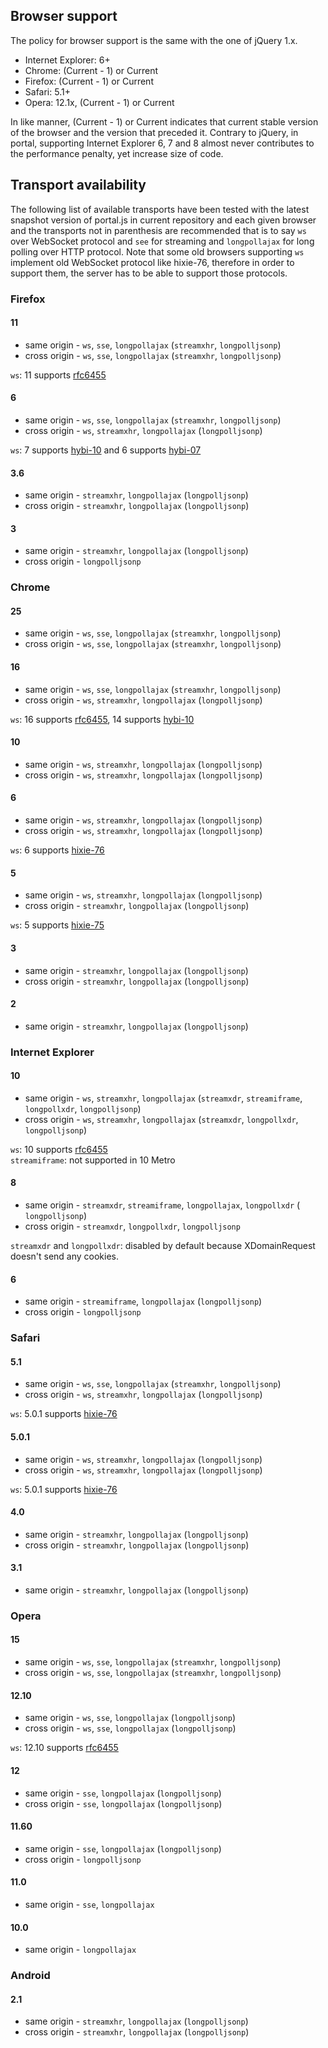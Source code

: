 ## Browser support
The policy for browser support is the same with the one of jQuery 1.x.

* Internet Explorer: 6+
* Chrome: (Current - 1) or Current
* Firefox: (Current - 1) or Current	
* Safari: 5.1+
* Opera: 12.1x, (Current - 1) or Current

In like manner, (Current - 1) or Current indicates that current stable version of the browser and the version that preceded it. Contrary to jQuery, in portal, supporting Internet Explorer 6, 7 and 8 almost never contributes to the performance penalty, yet increase size of code.

## Transport availability
The following list of available transports have been tested with the latest snapshot version of portal.js in current repository and each given browser and the transports not in parenthesis are recommended that is to say `ws` over WebSocket protocol and `see` for streaming and `longpollajax` for long polling over HTTP protocol. Note that some old browsers supporting `ws` implement old WebSocket protocol like hixie-76, therefore in order to support them, the server has to be able to support those protocols.

### Firefox
#### 11
* same origin - `ws`, `sse`, `longpollajax` (`streamxhr`, `longpolljsonp`)
* cross origin - `ws`, `sse`, `longpollajax` (`streamxhr`, `longpolljsonp`)

`ws`: 11 supports [rfc6455](http://tools.ietf.org/html/rfc6455)

#### 6
* same origin - `ws`, `sse`, `longpollajax` (`streamxhr`, `longpolljsonp`)
* cross origin - `ws`, `streamxhr`, `longpollajax` (`longpolljsonp`)

`ws`: 7 supports [hybi-10](http://tools.ietf.org/html/draft-ietf-hybi-thewebsocketprotocol-10) and 6 supports [hybi-07](http://tools.ietf.org/html/draft-ietf-hybi-thewebsocketprotocol-07)

#### 3.6
* same origin - `streamxhr`, `longpollajax` (`longpolljsonp`)
* cross origin - `streamxhr`, `longpollajax` (`longpolljsonp`)

#### 3
* same origin - `streamxhr`, `longpollajax` (`longpolljsonp`)
* cross origin - `longpolljsonp`

### Chrome
#### 25
* same origin - `ws`, `sse`, `longpollajax` (`streamxhr`, `longpolljsonp`)
* cross origin - `ws`, `sse`, `longpollajax` (`streamxhr`, `longpolljsonp`)

#### 16
* same origin - `ws`, `sse`, `longpollajax` (`streamxhr`, `longpolljsonp`)
* cross origin - `ws`, `streamxhr`, `longpollajax` (`longpolljsonp`)

`ws`: 16 supports [rfc6455](http://tools.ietf.org/html/rfc6455), 14 supports [hybi-10](http://tools.ietf.org/html/draft-ietf-hybi-thewebsocketprotocol-10)

#### 10
* same origin - `ws`, `streamxhr`, `longpollajax` (`longpolljsonp`)
* cross origin - `ws`, `streamxhr`, `longpollajax` (`longpolljsonp`)

#### 6
* same origin - `ws`, `streamxhr`, `longpollajax` (`longpolljsonp`)
* cross origin - `ws`, `streamxhr`, `longpollajax` (`longpolljsonp`)

`ws`: 6 supports [hixie-76](http://tools.ietf.org/html/draft-hixie-thewebsocketprotocol-76)

#### 5
* same origin - `ws`, `streamxhr`, `longpollajax` (`longpolljsonp`)
* cross origin - `streamxhr`, `longpollajax` (`longpolljsonp`)

`ws`: 5 supports [hixie-75](http://tools.ietf.org/html/draft-hixie-thewebsocketprotocol-75)

#### 3
* same origin - `streamxhr`, `longpollajax` (`longpolljsonp`)
* cross origin - `streamxhr`, `longpollajax` (`longpolljsonp`)

#### 2
* same origin - `streamxhr`, `longpollajax` (`longpolljsonp`)

### Internet Explorer
#### 10
* same origin - `ws`, `streamxhr`, `longpollajax` (`streamxdr`, `streamiframe`, `longpollxdr`, `longpolljsonp`)
* cross origin - `ws`, `streamxhr`, `longpollajax` (`streamxdr`, `longpollxdr`, `longpolljsonp`)

`ws`: 10 supports [rfc6455](http://tools.ietf.org/html/rfc6455)<br />
`streamiframe`: not supported in 10 Metro

#### 8
* same origin - `streamxdr`, `streamiframe`, `longpollajax`, `longpollxdr` ( `longpolljsonp`)
* cross origin - `streamxdr`, `longpollxdr`, `longpolljsonp`

`streamxdr` and `longpollxdr`: disabled by default because XDomainRequest doesn't send any cookies.

#### 6
* same origin - `streamiframe`, `longpollajax` (`longpolljsonp`)
* cross origin - `longpolljsonp`

### Safari
#### 5.1
* same origin - `ws`, `sse`, `longpollajax` (`streamxhr`, `longpolljsonp`)
* cross origin - `ws`, `streamxhr`, `longpollajax` (`longpolljsonp`)

`ws`: 5.0.1 supports [hixie-76](http://tools.ietf.org/html/draft-hixie-thewebsocketprotocol-76)

#### 5.0.1
* same origin - `ws`, `streamxhr`, `longpollajax` (`longpolljsonp`)
* cross origin - `ws`, `streamxhr`, `longpollajax` (`longpolljsonp`)

`ws`: 5.0.1 supports [hixie-76](http://tools.ietf.org/html/draft-hixie-thewebsocketprotocol-76)

#### 4.0
* same origin - `streamxhr`, `longpollajax` (`longpolljsonp`)
* cross origin - `streamxhr`, `longpollajax` (`longpolljsonp`)

#### 3.1
* same origin - `streamxhr`, `longpollajax` (`longpolljsonp`)

### Opera
#### 15
* same origin - `ws`, `sse`, `longpollajax` (`streamxhr`, `longpolljsonp`)
* cross origin - `ws`, `sse`, `longpollajax` (`streamxhr`, `longpolljsonp`)

#### 12.10
* same origin - `ws`, `sse`, `longpollajax` (`longpolljsonp`)
* cross origin - `ws`, `sse`, `longpollajax` (`longpolljsonp`)

`ws`: 12.10 supports [rfc6455](http://tools.ietf.org/html/rfc6455)

#### 12
* same origin - `sse`, `longpollajax` (`longpolljsonp`)
* cross origin - `sse`, `longpollajax` (`longpolljsonp`)

#### 11.60
* same origin - `sse`, `longpollajax` (`longpolljsonp`)
* cross origin - `longpolljsonp`

#### 11.0
* same origin - `sse`, `longpollajax`

#### 10.0
* same origin - `longpollajax`

### Android
#### 2.1
* same origin - `streamxhr`, `longpollajax` (`longpolljsonp`)
* cross origin - `streamxhr`, `longpollajax` (`longpolljsonp`)